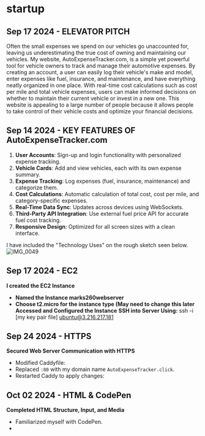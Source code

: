 # startup


## Sep 17 2024 - ELEVATOR PITCH
Often the small expenses we spend on our vehicles go unaccounted for, leaving us underestimating the true cost of owning and maintaining our vehicles. My website, AutoExpenseTracker.com, is a simple yet powerful tool for vehicle owners to track and manage their automotive expenses. By creating an account, a user can easily log their vehicle's make and model, enter expenses like fuel, insurance, and maintenance, and have everything neatly organized in one place. With real-time cost calculations such as cost per mile and total vehicle expenses, users can make informed decisions on whether to maintain their current vehicle or invest in a new one. This website is appealing to a large number of people because it allows people to take control of their vehicle costs and optimize your financial decisions.





## Sep 14 2024 - KEY FEATURES OF AutoExpenseTracker.com
1. **User Accounts**: Sign-up and login functionality with personalized expense tracking.
2. **Vehicle Cards**: Add and view vehicles, each with its own expense summary.
3. **Expense Tracking**: Log expenses (fuel, insurance, maintenance) and categorize them.
4. **Cost Calculations**: Automatic calculation of total cost, cost per mile, and category-specific expenses.
5. **Real-Time Data Sync**: Updates across devices using WebSockets.
6. **Third-Party API Integration**: Use external fuel price API for accurate fuel cost tracking.
7. **Responsive Design**: Optimized for all screen sizes with a clean interface.

I have included the "Technology Uses" on the rough sketch seen below.
![IMG_0049](https://github.com/user-attachments/assets/17a30bf6-d135-4848-a870-41eef1967cad)




## Sep 17 2024 - EC2
**I created the EC2 Instance**
- **Named the Instance marks260webserver**
- **Choose t2.micro for the instance type (May need to change this later**
**Accessed and Configured the Instance**
**SSH into Server Using:**
   ssh -i [my key pair file] ubuntu@3.216.217.181




## Sep 24 2024 - HTTPS
**Secured Web Server Communication with HTTPS**
- Modified Caddyfile:
- Replaced `:80` with my domain name `AutoExpenseTracker.click`.
- Restarted Caddy to apply changes:



## Oct 02 2024 - HTML & CodePen
**Completed HTML Structure, Input, and Media**
- Familiarized myself with CodePen.
- 
